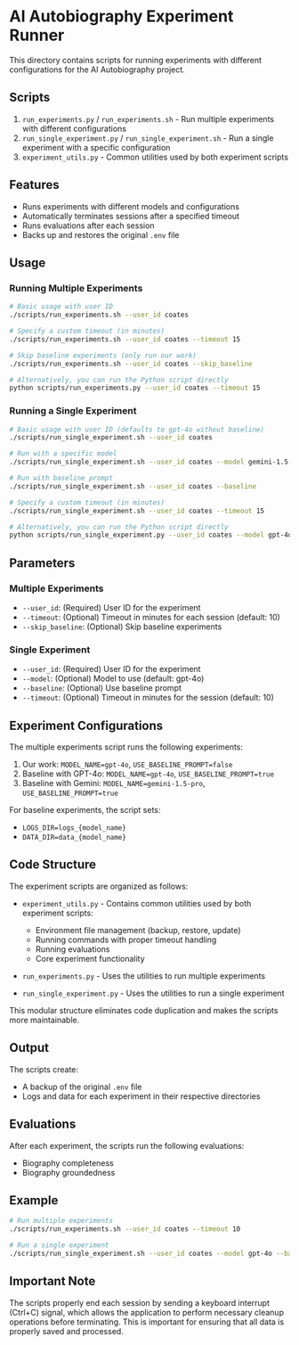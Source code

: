 # AI Autobiography Experiment Runner

This directory contains scripts for running experiments with different configurations for the AI Autobiography project.

## Scripts

1. `run_experiments.py` / `run_experiments.sh` - Run multiple experiments with different configurations
2. `run_single_experiment.py` / `run_single_experiment.sh` - Run a single experiment with a specific configuration
3. `experiment_utils.py` - Common utilities used by both experiment scripts

## Features

- Runs experiments with different models and configurations
- Automatically terminates sessions after a specified timeout
- Runs evaluations after each session
- Backs up and restores the original `.env` file

## Usage

### Running Multiple Experiments

```bash
# Basic usage with user ID
./scripts/run_experiments.sh --user_id coates

# Specify a custom timeout (in minutes)
./scripts/run_experiments.sh --user_id coates --timeout 15

# Skip baseline experiments (only run our work)
./scripts/run_experiments.sh --user_id coates --skip_baseline

# Alternatively, you can run the Python script directly
python scripts/run_experiments.py --user_id coates --timeout 15
```

### Running a Single Experiment

```bash
# Basic usage with user ID (defaults to gpt-4o without baseline)
./scripts/run_single_experiment.sh --user_id coates

# Run with a specific model
./scripts/run_single_experiment.sh --user_id coates --model gemini-1.5-pro

# Run with baseline prompt
./scripts/run_single_experiment.sh --user_id coates --baseline

# Specify a custom timeout (in minutes)
./scripts/run_single_experiment.sh --user_id coates --timeout 15

# Alternatively, you can run the Python script directly
python scripts/run_single_experiment.py --user_id coates --model gpt-4o --baseline --timeout 15
```

## Parameters

### Multiple Experiments

- `--user_id`: (Required) User ID for the experiment
- `--timeout`: (Optional) Timeout in minutes for each session (default: 10)
- `--skip_baseline`: (Optional) Skip baseline experiments

### Single Experiment

- `--user_id`: (Required) User ID for the experiment
- `--model`: (Optional) Model to use (default: gpt-4o)
- `--baseline`: (Optional) Use baseline prompt
- `--timeout`: (Optional) Timeout in minutes for the session (default: 10)

## Experiment Configurations

The multiple experiments script runs the following experiments:

1. Our work: `MODEL_NAME=gpt-4o`, `USE_BASELINE_PROMPT=false`
2. Baseline with GPT-4o: `MODEL_NAME=gpt-4o`, `USE_BASELINE_PROMPT=true`
3. Baseline with Gemini: `MODEL_NAME=gemini-1.5-pro`, `USE_BASELINE_PROMPT=true`

For baseline experiments, the script sets:

- `LOGS_DIR=logs_{model_name}`
- `DATA_DIR=data_{model_name}`

## Code Structure

The experiment scripts are organized as follows:

- `experiment_utils.py` - Contains common utilities used by both experiment scripts:
  - Environment file management (backup, restore, update)
  - Running commands with proper timeout handling
  - Running evaluations
  - Core experiment functionality

- `run_experiments.py` - Uses the utilities to run multiple experiments
- `run_single_experiment.py` - Uses the utilities to run a single experiment

This modular structure eliminates code duplication and makes the scripts more maintainable.

## Output

The scripts create:

- A backup of the original `.env` file
- Logs and data for each experiment in their respective directories

## Evaluations

After each experiment, the scripts run the following evaluations:

- Biography completeness
- Biography groundedness

## Example

```bash
# Run multiple experiments
./scripts/run_experiments.sh --user_id coates --timeout 10

# Run a single experiment
./scripts/run_single_experiment.sh --user_id coates --model gpt-4o --baseline --timeout 10
```

## Important Note

The scripts properly end each session by sending a keyboard interrupt (Ctrl+C) signal, which allows the application to perform necessary cleanup operations before terminating. This is important for ensuring that all data is properly saved and processed. 